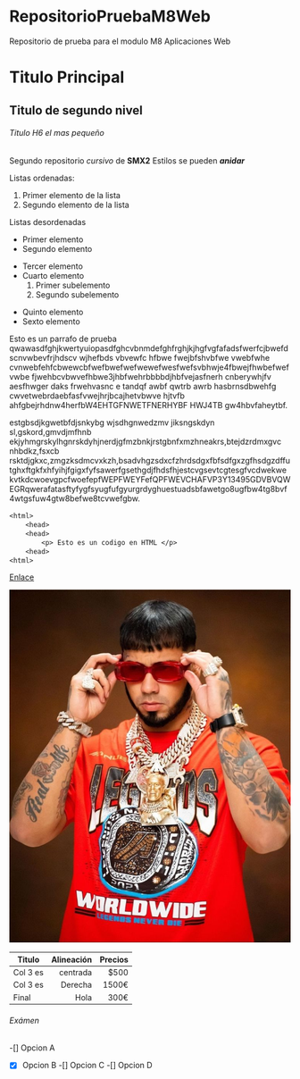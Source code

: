# RepositorioPruebaM8Web

Repositorio de prueba para el modulo M8 Aplicaciones Web

# Titulo Principal

## Titulo de segundo nivel

###### Titulo H6 el mas pequeño

Segundo repositorio _cursivo_ de __SMX2__
Estilos se pueden **_anidar_**

Listas ordenadas:
1. Primer elemento de la lista
2. Segundo elemento de la lista

Listas desordenadas

* Primer elemento
* Segundo elemento
- Tercer elemento
- Cuarto elemento
    1. Primer subelemento 
    2. Segundo subelemento
+ Quinto elemento
+ Sexto elemento

Esto es un parrafo de prueba qwawasdfghjkwertyuiopasdfghcvbnmdefghfrghjkjhgfvgfafadsfwerfcjbwefdscnvwbevfrjhdscv wjhefbds vbvewfc hfbwe  fwejbfshvbfwe vwebfwhe cvnwebfehfcbwewcbfwefbwefwefwewefwesfwefsvbhwje4fbwejfhwbefwef vwbe fjwehbcvbwvefhbwe3jhbfwehrbbbbdjhbfvejasfnerh cnberywhjfv aesfhwger daks frwehvasnc e tandqf awbf qwtrb awrb hasbrnsdbwehfg cwvetwebrdaebfasfvwejhrjbcajhetvbwve hjtvfb ahfgbejrhdnw4herfbW4EHTGFNWETFNERHYBF HWJ4TB gw4hbvfaheytbf.

estgbsdjkgwetbfdjsnkybg wjsdhgnwedzmv jiksngskdyn sl,gskord,gmvdjmfhnb ekjyhmgrskylhgnrskdyhjnerdjgfmzbnkjrstgbnfxmzhneakrs,btejdzrdmxgvc nhbdkz,fsxcb rsktdjgkxc,zmgzksdmcvxkzh,bsadvhgzsdxcfzhrdsdgxfbfsdfgxzgfhsdgzdffutghxftgkfxhfyihjfgigxfyfsawerfgsethgdjfhdsfhjestcvgsevtcgtesgfvcdwekwekvtkdcwoevgpcfwoefepfWEPFWEYFefQPFWEVCHAFVP3Y13495GDVBVQWEGRqwerafatasftyfygfsyugfufgyurgrdyghuestuadsbfawetgo8ugfbw4tg8bvf4wtgsfuw4gtw8befwe8tcvwefgbw.

````
<html>
    <head>
    <head>
        <p> Esto es un codigo en HTML </p>
    <head>
<html>
````
[Enlace](https://www.mediamarkt.es "enlace a mediamarkt")

![anuel](https://github.com/marcgarciia18/RepositorioPruebaM8Web/blob/main/c15e33278687afb8c63d9471179518f6.jpg "Foto de anuel")

|Titulo |Alineación |Precios |
|----------|----------:|----------:|
|Col 3 es| centrada|$500|
|Col 3 es| Derecha|1500€|
|Final|Hola|300€|

###### Exámen
-[] Opcion A 
-[X] Opcion B
-[] Opcion C
-[] Opcion D
